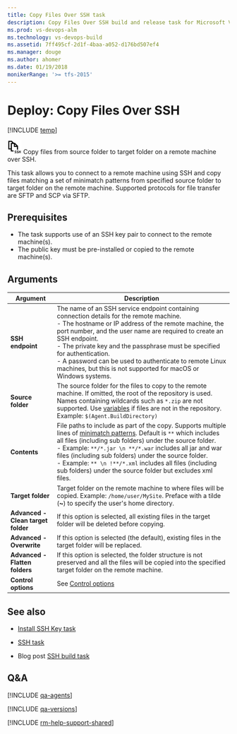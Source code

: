 ```yaml
---
title: Copy Files Over SSH task
description: Copy Files Over SSH build and release task for Microsoft VSTS and Microsoft Team Foundation Server
ms.prod: vs-devops-alm
ms.technology: vs-devops-build 
ms.assetid: 7ff495cf-2d1f-4baa-a052-d176bd507ef4
ms.manager: douge
ms.author: ahomer
ms.date: 01/19/2018
monikerRange: '>= tfs-2015'
---
```


# Deploy: Copy Files Over SSH

[!INCLUDE [temp](../../_shared/version-tfs-2017-rtm.md)]

![icon](_img/copy-files-over-ssh.png) Copy files from source folder to target folder on a remote machine over SSH. 

This task allows you to connect to a remote machine using SSH and copy files matching a set of minimatch patterns from specified source folder to target folder on the remote machine.
Supported protocols for file transfer are SFTP and SCP via SFTP. 

## Prerequisites

* The task supports use of an SSH key pair to connect to the remote machine(s). 
* The public key must be pre-installed or copied to the remote machine(s).

## Arguments

| Argument | Description |
| -------- | ----------- |
| **SSH endpoint** | The name of an SSH service endpoint containing connection details for the remote machine.<br />- The hostname or IP address of the remote machine, the port number, and the user name are required to create an SSH endpoint.<br />- The private key and the passphrase must be specified for authentication.<br />- A password can be used to authenticate to remote Linux machines, but this is not supported for macOS or Windows systems. |
| **Source folder** | The source folder for the files to copy to the remote machine. If omitted, the root of the repository is used. Names containing wildcards such as `*.zip` are not supported. Use [variables](../../concepts/definitions/build/variables.md) if files are not in the repository. Example: `$(Agent.BuildDirectory)` |
| **Contents** | File paths to include as part of the copy. Supports multiple lines of [minimatch patterns](../file-matching-patterns.md). Default is `**` which includes all files (including sub folders) under the source folder.<br />- Example: `**/*.jar \n **/*.war` includes all jar and war files (including sub folders) under the source folder.<br />- Example: `** \n !**/*.xml` includes all files (including sub folders) under the source folder but excludes xml files. |
| **Target folder** | Target folder on the remote machine to where files will be copied. Example: `/home/user/MySite`. Preface with a tilde (**~**) to specify the user's home directory. |
| **Advanced - Clean target folder** | If this option is selected, all existing files in the target folder will be deleted before copying. |
| **Advanced - Overwrite** | If this option is selected (the default), existing files in the target folder will be replaced. |
| **Advanced - Flatten folders** | If this option is selected, the folder structure is not preserved and all the files will be copied into the specified target folder on the remote machine. |
| **Control options** | See [Control options](../../concepts/process/tasks.md#controloptions) |

## See also

* [Install SSH Key task](https://github.com/Microsoft/vsts-tasks/tree/master/Tasks/InstallSSHKey)

* [SSH task](ssh.md)

* Blog post [SSH build task](https://blogs.msdn.microsoft.com/visualstudioalm/2016/07/30/ssh-build-task/)

## Q&A
<!-- BEGINSECTION class="md-qanda" -->

[!INCLUDE [qa-agents](../../_shared/qa-agents.md)]

[!INCLUDE [qa-versions](../../_shared/qa-versions.md)]

<!-- ENDSECTION -->

[!INCLUDE [rm-help-support-shared](../../_shared/rm-help-support-shared.md)]
